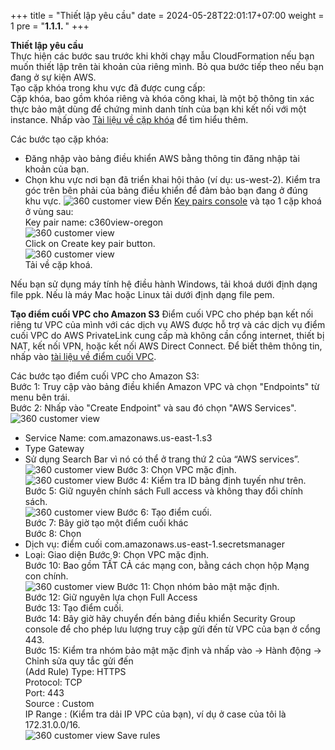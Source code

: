 +++
title = "Thiết lập yêu cầu"
date = 2024-05-28T22:01:17+07:00
weight = 1
pre = "<b>1.1.1. </b>"
+++

**Thiết lập yêu cầu**  
Thực hiện các bước sau trước khi khởi chạy mẫu CloudFormation nếu bạn muốn thiết lập trên tài khoản của riêng mình. Bỏ qua bước tiếp theo nếu bạn đang ở sự kiện AWS.  
Tạo cặp khóa trong khu vực đã được cung cấp:  
Cặp khóa, bao gồm khóa riêng và khóa công khai, là một bộ thông tin xác thực bảo mật dùng để chứng minh danh tính của bạn khi kết nối với một instance. Nhấp vào [Tài liệu về cặp khóa](https://docs.aws.amazon.com/AWSEC2/latest/UserGuide/ec2-key-pairs.html) để tìm hiểu thêm.  

Các bước tạo cặp khóa:  
+ Đăng nhập vào bảng điều khiển AWS bằng thông tin đăng nhập tài khoản của bạn.
+ Chọn khu vực nơi bạn đã triển khai hội thảo (ví dụ: us-west-2). Kiểm tra góc trên bên phải của bảng điều khiển để đảm bảo bạn đang ở đúng khu vực.
![360 customer view](/images/assets/3.png)
Đến [Key pairs console](https://us-east-1.console.aws.amazon.com/ec2/v2/home?region=us-east-1#KeyPairs) và tạo 1 cặp khoá ở vùng sau:  
Key pair name: c360view-oregon  
![360 customer view](/images/assets/4.png)  
Click on Create key pair button.  
![360 customer view](/images/assets/5.png)  
Tải về cặp khoá.  

Nếu bạn sử dụng máy tính hệ điều hành Windows, tải khoá dưới định dạng file  ppk. Nếu là máy Mac hoặc Linux tải dưới định dạng file pem.  

**Tạo điểm cuối VPC cho Amazon S3**
Điểm cuối VPC cho phép bạn kết nối riêng tư VPC của mình với các dịch vụ AWS được hỗ trợ và các dịch vụ điểm cuối VPC do AWS PrivateLink cung cấp mà không cần cổng internet, thiết bị NAT, kết nối VPN, hoặc kết nối AWS Direct Connect. Để biết thêm thông tin, nhấp vào [tài liệu về điểm cuối VPC](https://docs.aws.amazon.com/vpc/latest/privatelink/concepts.html).  

Các bước tạo điểm cuối VPC cho Amazon S3:  
Bước 1: Truy cập vào bảng điều khiển Amazon VPC và chọn "Endpoints" từ menu bên trái.  
Bước 2: Nhấp vào "Create Endpoint" và sau đó chọn "AWS Services".  
![360 customer view](/images/assets/6.png)  
+ Service Name: com.amazonaws.us-east-1.s3
+ Type Gateway
+ Sử dụng Search Bar vì nó có thể ở trang thứ 2 của “AWS services”.  
![360 customer view](/images/assets/7.png) 
Bước 3: Chọn VPC mặc định.  
![360 customer view](/images/assets/8.png) 
Bước 4: Kiểm tra ID bảng định tuyến như trên.  
Bước 5: Giữ nguyên chính sách Full access và không thay đổi chính sách.  
![360 customer view](/images/assets/9.png) 
Bước 6: Tạo điểm cuối.  
Bước 7: Bây giờ tạo một điểm cuối khác  
Bước 8: Chọn  
+ Dịch vụ: điểm cuối com.amazonaws.us-east-1.secretsmanager
+ Loại: Giao diện
Bước 9: Chọn VPC mặc định.  
Bước 10: Bao gồm TẤT CẢ các mạng con, bằng cách chọn hộp Mạng con chính.  
![360 customer view](/images/assets/10.png) 
Bước 11: Chọn nhóm bảo mật mặc định.  
Bước 12: Giữ nguyên lựa chọn Full Access  
Bước 13: Tạo điểm cuối.  
Bước 14: Bây giờ hãy chuyển đến bảng điều khiển Security Group console để cho phép lưu lượng truy cập gửi đến từ VPC của bạn ở cổng 443.  
Bước 15: Kiểm tra nhóm bảo mật mặc định và nhấp vào -> Hành động -> Chỉnh sửa quy tắc gửi đến  
(Add Rule) Type: HTTPS  
Protocol: TCP  
Port: 443  
Source : Custom  
IP Range : (Kiểm tra dải IP VPC của bạn), ví dụ ở case của tôi là 172.31.0.0/16.  
![360 customer view](/images/assets/11.png) 
Save rules  